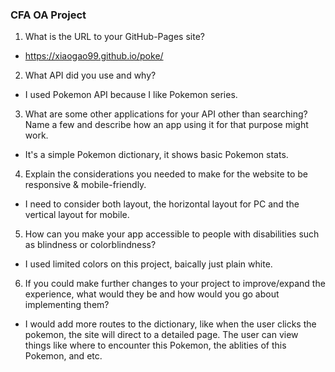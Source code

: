 ### CFA OA Project
1. What is the URL to your GitHub-Pages site?
- https://xiaogao99.github.io/poke/
2. What API did you use and why?
- I used Pokemon API because I like Pokemon series.
3. What are some other applications for your API other than searching? Name a few and describe how an app using it for that purpose might work.
- It's a simple Pokemon dictionary, it shows basic Pokemon stats. 
4. Explain the considerations you needed to make for the website to be responsive & mobile-friendly.
- I need to consider both layout, the horizontal layout for PC and the vertical layout for mobile.
5. How can you make your app accessible to people with disabilities such as blindness or colorblindness?
- I used limited colors on this project, baically just plain white.
6. If you could make further changes to your project to improve/expand the experience, what would they be and how would you go about implementing them?
- I would add more routes to the dictionary, like when the user clicks the pokemon, the site will direct to a detailed page. The user can view things like where to encounter this Pokemon, the ablities of this Pokemon, and etc.
